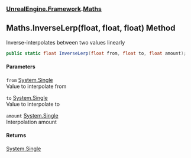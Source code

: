 ### [UnrealEngine.Framework](./UnrealEngine-Framework.md 'UnrealEngine.Framework').[Maths](./UnrealEngine-Framework-Maths.md 'UnrealEngine.Framework.Maths')
## Maths.InverseLerp(float, float, float) Method
Inverse-interpolates between two values linearly  
```csharp
public static float InverseLerp(float from, float to, float amount);
```
#### Parameters
<a name='UnrealEngine-Framework-Maths-InverseLerp(float_float_float)-from'></a>
`from` [System.Single](https://docs.microsoft.com/en-us/dotnet/api/System.Single 'System.Single')  
Value to interpolate from  
  
<a name='UnrealEngine-Framework-Maths-InverseLerp(float_float_float)-to'></a>
`to` [System.Single](https://docs.microsoft.com/en-us/dotnet/api/System.Single 'System.Single')  
Value to interpolate to  
  
<a name='UnrealEngine-Framework-Maths-InverseLerp(float_float_float)-amount'></a>
`amount` [System.Single](https://docs.microsoft.com/en-us/dotnet/api/System.Single 'System.Single')  
Interpolation amount  
  
#### Returns
[System.Single](https://docs.microsoft.com/en-us/dotnet/api/System.Single 'System.Single')  
